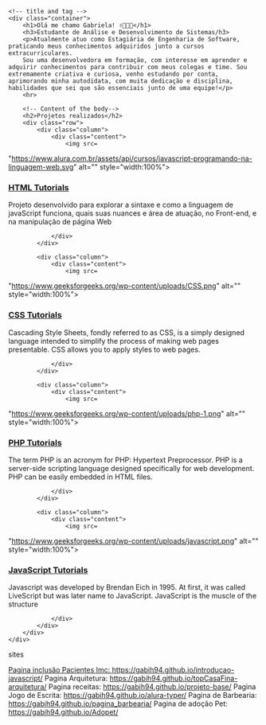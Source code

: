 <html>
 
  <body>
      
    <!-- title and tag -->
    <div class="container">
        <h1>Olá me chamo Gabriela! ✌🏻👩🏻</h1>
        <h3>Estudante de Análise e Desenvolvimento de Sistemas/h3>
        <p>Atualmente atuo como Estagiária de Engenharia de Software, praticando meus conhecimentos adquiridos junto a cursos extracurriculares.
        Sou uma desenvolvedora em formação, com interesse em aprender e adquirir conhecimentos para contribuir com meus colegas e time. Sou extremamente criativa e curiosa, venho estudando por conta, aprimorando minha autodidata, com muita dedicação e disciplina, habilidades que sei que são essenciais junto de uma equipe!</p>
        <hr>
  
        <!-- Content of the body-->
        <h2>Projetos realizados</h2>
        <div class="row">
            <div class="column">
                <div class="content">
                    <img src=
"https://www.alura.com.br/assets/api/cursos/javascript-programando-na-linguagem-web.svg"
                        alt="" style="width:100%">
                    <h3>
                        <a href="https://gabih94.github.io/introducao-javascript/">HTML Tutorials</a>
                    </h3>
                     
 
<p>
                        Projeto desenvolvido para explorar a sintaxe e como a linguagem de javaScript funciona, quais suas nuances e área de atuação, no Front-end, e na manipulação de página Web
                    </p>
 
 
                </div>
            </div>
             
            <div class="column">
                <div class="content">
                    <img src=
"https://www.geeksforgeeks.org/wp-content/uploads/CSS.png"
                        alt="" style="width:100%">
                    <h3>
                        <a href="#">CSS Tutorials</a>
                    </h3>
                     
                     
 
<p>
                        Cascading Style Sheets, fondly referred
                        to as CSS, is a simply designed language
                        intended to simplify the process of
                        making web pages presentable. CSS allows
                        you to apply styles to web pages.
                    </p>
 
 
                </div>
            </div>
             
            <div class="column">
                <div class="content">
                    <img src=
"https://www.geeksforgeeks.org/wp-content/uploads/php-1.png"
                        alt="" style="width:100%">
                    <h3>
                        <a href="#">PHP Tutorials</a>
                    </h3>
                     
                     
 
<p>
                        The term PHP is an acronym for PHP:
                        Hypertext Preprocessor. PHP is a
                        server-side scripting language
                        designed specifically for web
                        development. PHP can be easily
                        embedded in HTML files.
                    </p>
 
 
                </div>
            </div>
             
            <div class="column">
                <div class="content">
                    <img src=
"https://www.geeksforgeeks.org/wp-content/uploads/javascript.png"
                        alt="" style="width:100%">
                    <h3>
                        <a href="#">JavaScript Tutorials</a>
                    </h3>
                     
                     
 
<p>
                        Javascript was developed by Brendan
                        Eich in 1995. At first, it was called
                        LiveScript but was later name to
                        JavaScript. JavaScript is the muscle
                        of the structure
                    </p>
 
 
                </div>
            </div>
        </div>
    </div>
</body>
  
</html>
sites 
<a href=https://gabih94.github.io/introducao-javascript/>

Pagina inclusão Pacientes Imc: https://gabih94.github.io/introducao-javascript/
Pagina Arquitetura: https://gabih94.github.io/topCasaFina-arquitetura/
Pagina receitas: https://gabih94.github.io/projeto-base/
Pagina Jogo de Escrita: https://gabih94.github.io/alura-typer/
Pagina de Barbearia: https://gabih94.github.io/pagina_barbearia/
Pagina de adoção Pet: https://gabih94.github.io/Adopet/
